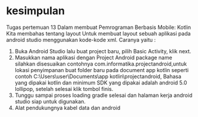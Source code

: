 # kesimpulan
Tugas pertemuan 13
Dalam membuat Pemrograman Berbasis Mobile: Kotlin 
Kita membahas tentang layout Untuk membuat layout sebuah aplikasi pada android studio menggunakan kode-kode xml. 
Caranya yaitu :
1.	Buka Android Studio lalu buat project baru, pilih Basic Activity, klik next.
2.	Masukkan nama aplikasi dengan Project Android package name silahkan disesuaikan contohnya com.informatika.projectandroid,untuk lokasi penyimpanan buat folder baru pada document app kotlin seperti contoh C:\Users\user\Documents\app kotlin\projectandroid, Bahasa yang dipakai kotlin dan minimum SDK yang dipakai adalah android 5.0 lollipop, setelah selesai klik tombol finis.
3.	Tunggu sampai proses loading gradle selesai dan halaman kerja android studio siap untuk digunakan.
4.	Alat pendukungnya kabel data dan android
